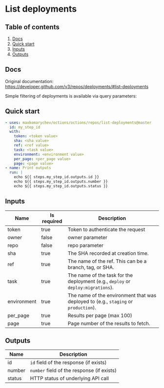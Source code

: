 # List deployments

## Table of contents

1. [Docs](#docs)
1. [Quick start](#quick-start)
1. [Inputs](#inputs)
1. [Outputs](#outputs)

<a name="quick-start" ></a>
## Docs

Original documentation: https://developer.github.com/v3/repos/deployments/#list-deployments

Simple filtering of deployments is available via query parameters:


<a name="quick start" ></a>
## Quick start

```yaml
- uses: maxkomarychev/octions/octions/repos/list-deployments@master
  id: my_step_id
  with:
    token: <token value>
    sha: <sha value>
    ref: <ref value>
    task: <task value>
    environment: <environment value>
    per_page: <per_page value>
    page: <page value>
- name: Print outputs
  run: |
    echo ${{ steps.my_step_id.outputs.id }}
    echo ${{ steps.my_step_id.outputs.number }}
    echo ${{ steps.my_step_id.outputs.status }}
```


<a name="inputs" ></a>
## Inputs

| Name | Is required | Description |
|---|---|---|
|token|true|Token to authenticate the request
|owner|false|owner parameter
|repo|false|repo parameter
|sha|true|The SHA recorded at creation time.
|ref|true|The name of the ref. This can be a branch, tag, or SHA.
|task|true|The name of the task for the deployment (e.g., `deploy` or `deploy:migrations`).
|environment|true|The name of the environment that was deployed to (e.g., `staging` or `production`).
|per_page|true|Results per page (max 100)
|page|true|Page number of the results to fetch.

<a name="outputs" ></a>
## Outputs

| Name | Description |
|---|---|
|id|`id` field of the response (if exists)|
|number|`number` field of the response (if exists)|
|status|HTTP status of underlying API call|

